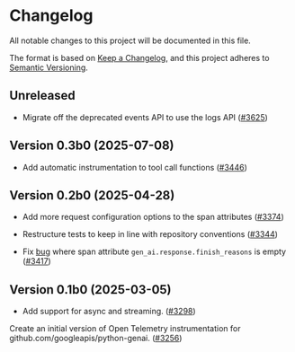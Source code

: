 # Changelog

All notable changes to this project will be documented in this file.

The format is based on [Keep a Changelog](https://keepachangelog.com/en/1.0.0/),
and this project adheres to [Semantic Versioning](https://semver.org/spec/v2.0.0.html).

## Unreleased

  - Migrate off the deprecated events API to use the logs API
  ([#3625](https://github.com/open-telemetry/opentelemetry-python-contrib/pull/3624))

## Version 0.3b0 (2025-07-08)

- Add automatic instrumentation to tool call functions ([#3446](https://github.com/open-telemetry/opentelemetry-python-contrib/pull/3446))

## Version 0.2b0 (2025-04-28)

- Add more request configuration options to the span attributes ([#3374](https://github.com/open-telemetry/opentelemetry-python-contrib/pull/3374))
- Restructure tests to keep in line with repository conventions ([#3344](https://github.com/open-telemetry/opentelemetry-python-contrib/pull/3344))

- Fix [bug](https://github.com/open-telemetry/opentelemetry-python-contrib/issues/3416) where
span attribute `gen_ai.response.finish_reasons` is empty ([#3417](https://github.com/open-telemetry/opentelemetry-python-contrib/pull/3417))

## Version 0.1b0 (2025-03-05)

- Add support for async and streaming.
  ([#3298](https://github.com/open-telemetry/opentelemetry-python-contrib/pull/3298))

Create an initial version of Open Telemetry instrumentation for github.com/googleapis/python-genai.
([#3256](https://github.com/open-telemetry/opentelemetry-python-contrib/pull/3256)) 